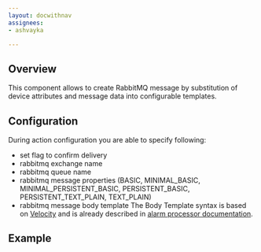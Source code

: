 ```yaml
---
layout: docwithnav
assignees:
- ashvayka

---
```


## Overview

This component allows to create RabbitMQ message by substitution of device attributes and message data into configurable templates.

## Configuration

During action configuration you are able to specify following:
- set flag to confirm  delivery
- rabbitmq exchange name
- rabbitmq queue name
- rabbitmq message properties (BASIC, MINIMAL_BASIC, MINIMAL_PERSISTENT_BASIC, PERSISTENT_BASIC, PERSISTENT_TEXT_PLAIN, TEXT_PLAIN)
- rabbitmq message body template
The Body Template syntax is based on [Velocity](https://velocity.apache.org/)
and is already described in [alarm processor documentation](/docs/user-guide/processors/alarm-deduplication-processor/#configuration).

## Example
